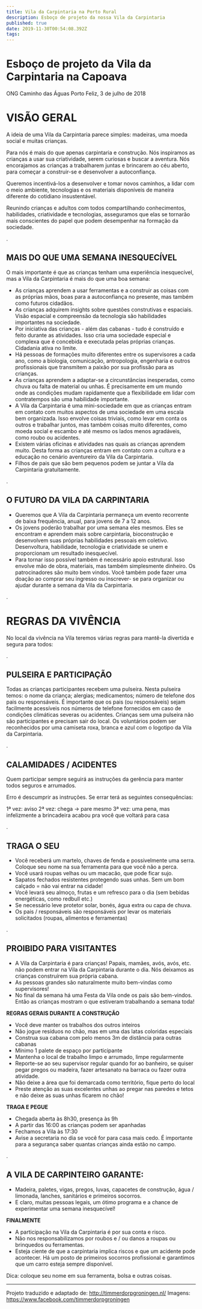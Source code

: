```yaml
---
title: Vila da Carpintaria na Porto Rural
description: Esboço de projeto da nossa Vila da Carpintaria
published: true
date: 2019-11-30T00:54:08.392Z
tags: 
---
```


# Esboço de projeto da Vila da Carpintaria na Capoava


ONG Caminho das Águas
Porto Feliz, 3 de julho de 2018


# VISÃO GERAL

A ideia de uma Vila da Carpintaria parece simples: madeiras, uma moeda social e muitas crianças. 

Para nós é mais do que apenas carpintaria e construção. Nós inspiramos as crianças a usar sua criatividade, serem curiosas e buscar a aventura. Nós encorajamos as crianças a trabalharem juntas e brincarem ao céu aberto, para começar a construir-se e desenvolver a autoconfiança.

Queremos incentivá-los a desenvolver e tomar novos caminhos, a lidar com o meio ambiente, tecnologias e os materiais disponíveis de maneira diferente do cotidiano insustentável. 

Reunindo crianças e adultos com todos compartilhando conhecimentos, habilidades, criatividade e tecnologias, asseguramos que elas se tornarão mais conscientes do papel que podem desempenhar na formação da sociedade.

.
## MAIS DO QUE UMA SEMANA INESQUECÍVEL

O mais importante é que as crianças tenham uma experiência inesquecível, mas a Vila da Carpintaria é mais do que uma boa semana:

* As crianças aprendem a usar ferramentas e a construir as coisas com as próprias mãos, boas para a autoconfiança no presente, mas também como futuros cidadãos.
* As crianças adquirem insights sobre questões construtivas e espaciais. Visão espacial e compreensão da tecnologia são habilidades importantes na sociedade.
* Por iniciativa das crianças - além das cabanas - tudo é construído e feito durante as atividades. Isso cria uma sociedade especial e complexa que é concebida e executada pelas próprias crianças. Cidadania ativa no limite.
* Há pessoas de formações muito diferentes entre os supervisores a cada ano, como a biologia, comunicação, antropologia, engenharia e outros profissionais que transmitem a paixão por sua profissão para as crianças.
* As crianças aprendem a adaptar-se a circunstâncias inesperadas, como chuva ou falta de material ou unhas. É precisamente em um mundo onde as condições mudam rapidamente que a flexibilidade em lidar com contratempos são uma habilidade importante.
* A Vila da Carpintaria é uma mini-sociedade em que as crianças entram em contato com muitos aspectos de uma sociedade em uma escala bem organizada. Isso envolve coisas triviais, como levar em conta os outros e trabalhar juntos, mas também coisas muito diferentes, como moeda social e escambo e até mesmo os lados menos agradáveis, como roubo ou acidentes.
* Existem várias oficinas e atividades nas quais as crianças aprendem muito. Desta forma as crianças entram em contato com a cultura e a educação no cenário aventureiro da Vila da Carpintaria.
* Filhos de pais que são bem pequenos podem se juntar a Vila da Carpintaria gratuitamente.

.
## O FUTURO DA VILA DA CARPINTARIA

* Queremos que A Vila da Carpintaria permaneça um evento recorrente de baixa frequência, anual, para jovens de 7 a 12 anos.
* Os jovens poderão trabalhar por uma semana eles mesmos. Eles se encontram e aprendem mais sobre carpintaria, bioconstrução e desenvolvem suas próprias habilidades pessoais em coletivo. Desenvoltura, habilidade, tecnologia e criatividade se unem e proporcionam um resultado inesquecível.
* Para tornar isso possível também é necessário apoio estrutural. Isso envolve mão de obra, materiais, mas também simplesmente dinheiro. Os patrocinadores  são muito bem vindos. Você também pode fazer uma doação ao comprar seu ingresso ou inscrever- se para organizar ou ajudar durante a semana da Vila da Carpintaria.

.
# REGRAS DA VIVÊNCIA

No local da vivência na Vila teremos várias regras para mantê-la divertida e segura para todos:

.
## PULSEIRA E PARTICIPAÇÃO

Todas as crianças participantes recebem uma pulseira. Nesta pulseira temos: o nome da criança; alergias; medicamentos; número de telefone dos pais ou responsáveis.
É importante que os pais (ou responsáveis) sejam facilmente acessíveis nos números de telefone fornecidos em caso de condições climáticas severas ou acidentes.
Crianças sem uma pulseira não são participantes e precisam sair do local.
Os voluntários podem ser reconhecidos por uma camiseta roxa, branca e azul com o logotipo da Vila da Carpintaria.

.
## CALAMIDADES / ACIDENTES

Quem participar sempre seguirá as instruções da gerência para manter todos seguros e arrumados.

Erro é descumprir as instruções. Se errar terá as seguintes consequências:

1ª vez: aviso 
2ª vez: chega -> pare mesmo 
3ª vez: uma pena, mas infelizmente a brincadeira acabou pra você que voltará para casa

.
## TRAGA O SEU 

* Você receberá um martelo, chaves de fenda e possivelmente uma serra. Coloque seu nome na sua ferramenta para que você não a perca.
* Você usará roupas velhas ou um macacão, que pode ficar sujo.
* Sapatos fechados resistentes protegendo suas unhas. Sem um bom calçado = não vai entrar na cidade!
* Você levará seu almoço, frutas e um refresco para o dia (sem bebidas energéticas, como redbull etc.)
* Se necessário leve protetor solar, bonés, água extra ou capa de chuva.
* Os pais / responsáveis ​​são responsáveis ​​por levar os materiais solicitados (roupas, alimentos e ferramentas)

.
## PROIBIDO PARA VISITANTES 

* A Vila da Carpintaria é para crianças! Papais, mamães, avós, avós, etc. não podem entrar na Vila da Carpintaria durante o dia. Nós deixamos as crianças construírem sua própria cabana.
* As pessoas grandes são naturalmente muito bem-vindas como supervisores!
* No final da semana há uma Festa da Vila onde os pais são bem-vindos. Então as crianças mostram o que estiveram trabalhando a semana toda!

**REGRAS GERAIS DURANTE A CONSTRUÇÃO**

* Você deve manter os trabalhos dos outros inteiros
* Não jogue resíduos no chão, mas em uma das latas coloridas especiais
* Construa sua cabana com pelo menos 3m de distância para outras cabanas
* Mínimo 1 palete de espaço por participante
* Mantenha o local de trabalho limpo e arrumado, limpe regularmente
* Reporte-se ao seu supervisor regular quando for ao banheiro, se quiser pegar pregos ou madeira, fazer artesanato na barraca ou fazer outra atividade.
* Não deixe a área que foi demarcada como território, fique perto do local
* Preste atenção as suas excelentes unhas ao pregar nas paredes e tetos e não deixe as suas unhas ficarem no chão!


**TRAGA E PEGUE**

* Chegada aberta às 8h30, presença às 9h
* A partir das 16:00 as crianças podem ser apanhadas
* Fechamos a Vila às 17:30
* Avise a secretaria no dia se você for para casa mais cedo. É importante para a segurança saber quantas crianças ainda estão no campo.

.
## A VILA DE CARPINTEIRO GARANTE:

* Madeira, paletes, vigas, pregos, luvas, capacetes de construção, água / limonada, lanches, sanitários e primeiros socorros.
* E claro, muitas pessoas legais, um ótimo programa e a chance de experimentar uma semana inesquecível!

**FINALMENTE**

* A participação na Vila da Carpintaria é por sua conta e risco.
* Não nos responsabilizamos por roubos e / ou danos a roupas ou brinquedos ou ferramentas.
* Esteja ciente de que a carpintaria implica riscos e que um acidente pode acontecer. Há um posto de primeiros socorros profissional e garantimos que um carro esteja sempre disponível.

Dica: coloque seu nome em sua ferramenta, bolsa e outras coisas.

---
Projeto traduzido e adaptado de: http://timmerdorpgroningen.nl/
Imagens: https://www.facebook.com/timmerdorpgroningen 


